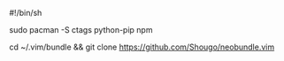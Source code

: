#!/bin/sh

sudo pacman -S ctags python-pip npm

cd ~/.vim/bundle && git clone https://github.com/Shougo/neobundle.vim
